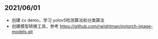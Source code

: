 ## 2021/06/01
- 创建 cv demo，学习 yolov5检测算法和分类算法
- 创建模型转换工具，参考 https://github.com/rwightman/pytorch-image-models.git